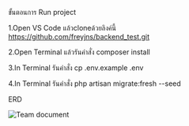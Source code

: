 ขั้นตอนการ Run project

1.Open VS Code แล้วcloneด้วยลิงค์นี้  https://github.com/freyjns/backend_test.git

2.Open Terminal แล้วรันคำสั่ง  composer install

3.In Terminal รันคำสั่ง  cp .env.example .env

4.In Terminal รันคำสั่ง  php artisan migrate:fresh --seed


ERD 

![Team document](https://github.com/freyjns/backend_test/assets/118885560/1d77d9bb-6f7f-467d-9f7d-14a7dc7e29a6)

